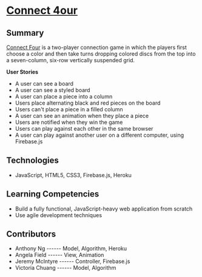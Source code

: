 # [Connect 4our](https://connect-4our.herokuapp.com)

## Summary

[Connect Four](http://en.wikipedia.org/wiki/Connect_Four) is a two-player connection game in which the players first choose a color and then take turns dropping colored discs from the top into a seven-column, six-row vertically suspended grid.

**User Stories**

* A user can see a board
* A user can see a styled board
* A user can place a piece into a column
* Users place alternating black and red pieces on the board
* Users can't place a piece in a filled column
* A user can see an animation when they place a piece
* Users are notified when they win the game
* Users can play against each other in the same browser
* A user can play against another user on a different computer, using Firebase.js

## Technologies

* JavaScript, HTML5, CSS3, Firebase.js, Heroku

## Learning Competencies

* Build a fully functional, JavaScript-heavy web application from scratch
* Use agile development techniques

## Contributors

* Anthony Ng ------ Model, Algorithm, Heroku
* Angela Field ------ View, Animation
* Jeremy McIntyre ------ Controller, Firebase.js
* Victoria Chuang ------ Model, Algorithm
